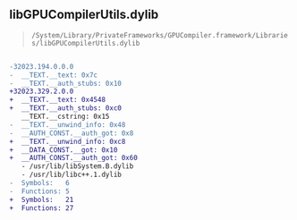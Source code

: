 ## libGPUCompilerUtils.dylib

> `/System/Library/PrivateFrameworks/GPUCompiler.framework/Libraries/libGPUCompilerUtils.dylib`

```diff

-32023.194.0.0.0
-  __TEXT.__text: 0x7c
-  __TEXT.__auth_stubs: 0x10
+32023.329.2.0.0
+  __TEXT.__text: 0x4548
+  __TEXT.__auth_stubs: 0xc0
   __TEXT.__cstring: 0x15
-  __TEXT.__unwind_info: 0x48
-  __AUTH_CONST.__auth_got: 0x8
+  __TEXT.__unwind_info: 0xc8
+  __DATA_CONST.__got: 0x10
+  __AUTH_CONST.__auth_got: 0x60
   - /usr/lib/libSystem.B.dylib
   - /usr/lib/libc++.1.dylib
-  Symbols:   6
-  Functions: 5
+  Symbols:   21
+  Functions: 27
 

```
